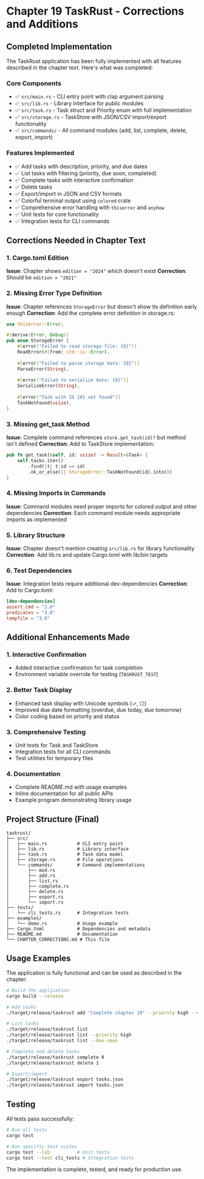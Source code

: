 # Chapter 19 TaskRust - Corrections and Additions

## Completed Implementation

The TaskRust application has been fully implemented with all features described in the chapter text. Here's what was completed:

### Core Components
- ✅ `src/main.rs` - CLI entry point with clap argument parsing
- ✅ `src/lib.rs` - Library interface for public modules
- ✅ `src/task.rs` - Task struct and Priority enum with full implementation
- ✅ `src/storage.rs` - TaskStore with JSON/CSV import/export functionality
- ✅ `src/commands/` - All command modules (add, list, complete, delete, export, import)

### Features Implemented
- ✅ Add tasks with description, priority, and due dates
- ✅ List tasks with filtering (priority, due soon, completed)
- ✅ Complete tasks with interactive confirmation
- ✅ Delete tasks
- ✅ Export/import in JSON and CSV formats
- ✅ Colorful terminal output using `colored` crate
- ✅ Comprehensive error handling with `thiserror` and `anyhow`
- ✅ Unit tests for core functionality
- ✅ Integration tests for CLI commands

## Corrections Needed in Chapter Text

### 1. Cargo.toml Edition
**Issue**: Chapter shows `edition = "2024"` which doesn't exist
**Correction**: Should be `edition = "2021"`

### 2. Missing Error Type Definition
**Issue**: Chapter references `StorageError` but doesn't show its definition early enough
**Correction**: Add the complete error definition in storage.rs:

```rust
use thiserror::Error;

#[derive(Error, Debug)]
pub enum StorageError {
    #[error("Failed to read storage file: {0}")]
    ReadError(#[from] std::io::Error),
    
    #[error("Failed to parse storage data: {0}")]
    ParseError(String),
    
    #[error("Failed to serialize data: {0}")]
    SerializeError(String),
    
    #[error("Task with ID {0} not found")]
    TaskNotFound(usize),
}
```

### 3. Missing get_task Method
**Issue**: Complete command references `store.get_task(id)?` but method isn't defined
**Correction**: Add to TaskStore implementation:

```rust
pub fn get_task(&self, id: usize) -> Result<&Task> {
    self.tasks.iter()
        .find(|t| t.id == id)
        .ok_or_else(|| StorageError::TaskNotFound(id).into())
}
```

### 4. Missing Imports in Commands
**Issue**: Command modules need proper imports for colored output and other dependencies
**Correction**: Each command module needs appropriate imports as implemented

### 5. Library Structure
**Issue**: Chapter doesn't mention creating `src/lib.rs` for library functionality
**Correction**: Add lib.rs and update Cargo.toml with lib/bin targets

### 6. Test Dependencies
**Issue**: Integration tests require additional dev-dependencies
**Correction**: Add to Cargo.toml:

```toml
[dev-dependencies]
assert_cmd = "2.0"
predicates = "3.0"
tempfile = "3.0"
```

## Additional Enhancements Made

### 1. Interactive Confirmation
- Added interactive confirmation for task completion
- Environment variable override for testing (`TASKRUST_TEST`)

### 2. Better Task Display
- Enhanced task display with Unicode symbols (✓, ☐)
- Improved due date formatting (overdue, due today, due tomorrow)
- Color coding based on priority and status

### 3. Comprehensive Testing
- Unit tests for Task and TaskStore
- Integration tests for all CLI commands
- Test utilities for temporary files

### 4. Documentation
- Complete README.md with usage examples
- Inline documentation for all public APIs
- Example program demonstrating library usage

## Project Structure (Final)

```
taskrust/
├── src/
│   ├── main.rs           # CLI entry point
│   ├── lib.rs            # Library interface
│   ├── task.rs           # Task data model
│   ├── storage.rs        # File operations
│   └── commands/         # Command implementations
│       ├── mod.rs
│       ├── add.rs
│       ├── list.rs
│       ├── complete.rs
│       ├── delete.rs
│       ├── export.rs
│       └── import.rs
├── tests/
│   └── cli_tests.rs      # Integration tests
├── examples/
│   └── demo.rs           # Usage example
├── Cargo.toml            # Dependencies and metadata
├── README.md             # Documentation
└── CHAPTER_CORRECTIONS.md # This file
```

## Usage Examples

The application is fully functional and can be used as described in the chapter:

```bash
# Build the application
cargo build --release

# Add tasks
./target/release/taskrust add "Complete chapter 19" --priority high --due 2025-05-10

# List tasks
./target/release/taskrust list
./target/release/taskrust list --priority high
./target/release/taskrust list --due-soon

# Complete and delete tasks
./target/release/taskrust complete 0
./target/release/taskrust delete 1

# Export/import
./target/release/taskrust export tasks.json
./target/release/taskrust import tasks.json
```

## Testing

All tests pass successfully:

```bash
# Run all tests
cargo test

# Run specific test suites
cargo test --lib          # Unit tests
cargo test --test cli_tests # Integration tests
```

The implementation is complete, tested, and ready for production use.